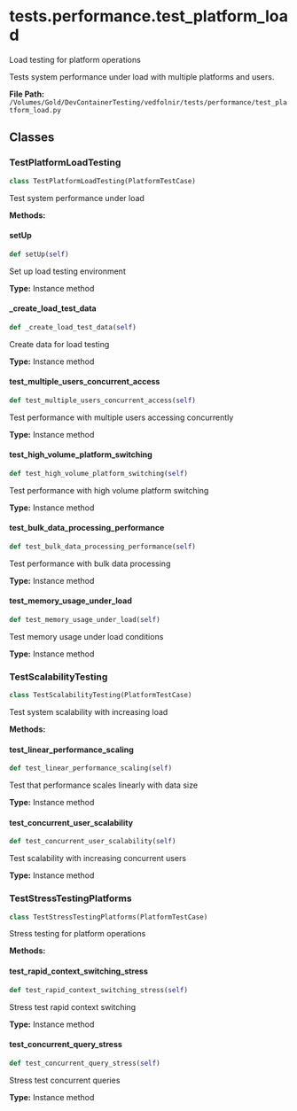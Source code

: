 # tests.performance.test_platform_load

Load testing for platform operations

Tests system performance under load with multiple platforms and users.

**File Path:** `/Volumes/Gold/DevContainerTesting/vedfolnir/tests/performance/test_platform_load.py`

## Classes

### TestPlatformLoadTesting

```python
class TestPlatformLoadTesting(PlatformTestCase)
```

Test system performance under load

**Methods:**

#### setUp

```python
def setUp(self)
```

Set up load testing environment

**Type:** Instance method

#### _create_load_test_data

```python
def _create_load_test_data(self)
```

Create data for load testing

**Type:** Instance method

#### test_multiple_users_concurrent_access

```python
def test_multiple_users_concurrent_access(self)
```

Test performance with multiple users accessing concurrently

**Type:** Instance method

#### test_high_volume_platform_switching

```python
def test_high_volume_platform_switching(self)
```

Test performance with high volume platform switching

**Type:** Instance method

#### test_bulk_data_processing_performance

```python
def test_bulk_data_processing_performance(self)
```

Test performance with bulk data processing

**Type:** Instance method

#### test_memory_usage_under_load

```python
def test_memory_usage_under_load(self)
```

Test memory usage under load conditions

**Type:** Instance method

### TestScalabilityTesting

```python
class TestScalabilityTesting(PlatformTestCase)
```

Test system scalability with increasing load

**Methods:**

#### test_linear_performance_scaling

```python
def test_linear_performance_scaling(self)
```

Test that performance scales linearly with data size

**Type:** Instance method

#### test_concurrent_user_scalability

```python
def test_concurrent_user_scalability(self)
```

Test scalability with increasing concurrent users

**Type:** Instance method

### TestStressTestingPlatforms

```python
class TestStressTestingPlatforms(PlatformTestCase)
```

Stress testing for platform operations

**Methods:**

#### test_rapid_context_switching_stress

```python
def test_rapid_context_switching_stress(self)
```

Stress test rapid context switching

**Type:** Instance method

#### test_concurrent_query_stress

```python
def test_concurrent_query_stress(self)
```

Stress test concurrent queries

**Type:** Instance method

